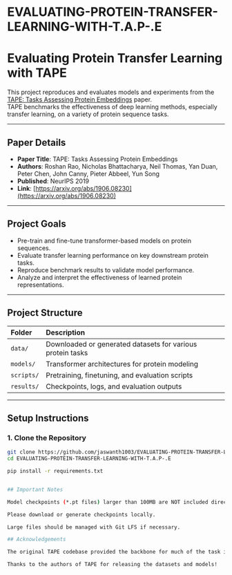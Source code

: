 # EVALUATING-PROTEIN-TRANSFER-LEARNING-WITH-T.A.P-.E

# Evaluating Protein Transfer Learning with TAPE

This project reproduces and evaluates models and experiments from the [TAPE: Tasks Assessing Protein Embeddings](https://arxiv.org/abs/1906.08230) paper.  
TAPE benchmarks the effectiveness of deep learning methods, especially transfer learning, on a variety of protein sequence tasks.

---

##  Paper Details

- **Paper Title**: TAPE: Tasks Assessing Protein Embeddings
- **Authors**: Roshan Rao, Nicholas Bhattacharya, Neil Thomas, Yan Duan, Peter Chen, John Canny, Pieter Abbeel, Yun Song
- **Published**: NeurIPS 2019
- **Link**: [https://arxiv.org/abs/1906.08230](https://arxiv.org/abs/1906.08230)

---

##  Project Goals

- Pre-train and fine-tune transformer-based models on protein sequences.
- Evaluate transfer learning performance on key downstream protein tasks.
- Reproduce benchmark results to validate model performance.
- Analyze and interpret the effectiveness of learned protein representations.

---

##  Project Structure

| Folder | Description |
|:-------|:------------|
| `data/` | Downloaded or generated datasets for various protein tasks |
| `models/` | Transformer architectures for protein modeling |
| `scripts/` | Pretraining, finetuning, and evaluation scripts |
| `results/` | Checkpoints, logs, and evaluation outputs |


---

##  Setup Instructions

### 1. Clone the Repository

```bash
git clone https://github.com/jaswanth1003/EVALUATING-PROTEIN-TRANSFER-LEARNING-WITH-T.A.P-.E.git
cd EVALUATING-PROTEIN-TRANSFER-LEARNING-WITH-T.A.P-.E

pip install -r requirements.txt


## Important Notes

Model checkpoints (*.pt files) larger than 100MB are NOT included directly in GitHub due to file size restrictions.

Please download or generate checkpoints locally.

Large files should be managed with Git LFS if necessary.

## Acknowledgements

The original TAPE codebase provided the backbone for much of the task implementations.

Thanks to the authors of TAPE for releasing the datasets and models!




